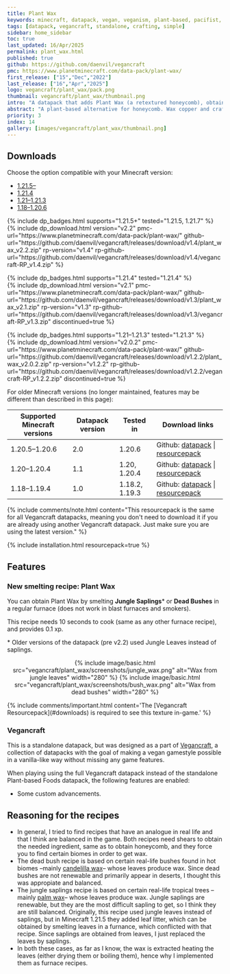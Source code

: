 ```yaml
---
title: Plant Wax
keywords: minecraft, datapack, vegan, veganism, plant-based, pacifist, bees, honeycomb, wax, candles
tags: [datapack, vegancraft, standalone, crafting, simple]
sidebar: home_sidebar
toc: true
last_updated: 16/Apr/2025
permalink: plant_wax.html
published: true
github: https://github.com/daenvil/vegancraft
pmc: https://www.planetminecraft.com/data-pack/plant-wax/
first_release: ["15","Dec","2022"]
last_release: ["16","Apr","2025"]
logo: vegancraft/plant_wax/pack.png
thumbnail: vegancraft/plant_wax/thumbnail.png
intro: "A datapack that adds Plant Wax (a retextured honeycomb), obtainable by smelting dead bushes or jungle leaves."
abstract: "A plant-based alternative for honeycomb. Wax copper and craft candles without using bees!"
priority: 3
index: 14
gallery: [images/vegancraft/plant_wax/thumbnail.png]
---
```


## Downloads
Choose the option compatible with your Minecraft version:

<ul id="profileTabs" class="nav nav-tabs">
    <li class="active"><a href="#1-21-5" data-toggle="tab">1.21.5–</a></li>
    <li><a href="#1-21-4" data-toggle="tab">1.21.4</a></li>
    <li><a href="#1-21" data-toggle="tab">1.21–1.21.3</a></li>
    <li><a href="#legacy" data-toggle="tab">1.18–1.20.6</a></li>
</ul>

<div class="tab-content">
    <div role="tabpanel" class="tab-pane active" id="1-21-5">
        <p>
            {% include dp_badges.html supports="1.21.5+" tested="1.21.5, 1.21.7" %}
            <br/>
            {% include dp_download.html version="v2.2" pmc-url="https://www.planetminecraft.com/data-pack/plant-wax/" github-url="https://github.com/daenvil/vegancraft/releases/download/v1.4/plant_wax_v2.2.zip" rp-version="v1.4" rp-github-url="https://github.com/daenvil/vegancraft/releases/download/v1.4/vegancraft-RP_v1.4.zip" %}
        </p>
    </div>
    <div role="tabpanel" class="tab-pane" id="1-21-4">
        <p>
            {% include dp_badges.html supports="1.21.4" tested="1.21.4" %}
            <br/>
            {% include dp_download.html version="v2.1" pmc-url="https://www.planetminecraft.com/data-pack/plant-wax/" github-url="https://github.com/daenvil/vegancraft/releases/download/v1.3/plant_wax_v2.1.zip" rp-version="v1.3" rp-github-url="https://github.com/daenvil/vegancraft/releases/download/v1.3/vegancraft-RP_v1.3.zip" discontinued=true %}
        </p>
    </div>
    <div role="tabpanel" class="tab-pane active" id="1-21">
        <p>
            {% include dp_badges.html supports="1.21–1.21.3" tested="1.21.3" %}
            <br/>
            {% include dp_download.html version="v2.0.2" pmc-url="https://www.planetminecraft.com/data-pack/plant-wax/" github-url="https://github.com/daenvil/vegancraft/releases/download/v1.2.2/plant_wax_v2.0.2.zip" rp-version="v1.2.2" rp-github-url="https://github.com/daenvil/vegancraft/releases/download/v1.2.2/vegancraft-RP_v1.2.2.zip" discontinued=true %}
        </p>
    </div>
    <div role="tabpanel" class="tab-pane" id="legacy">
        For older Minecraft versions (no longer maintained, features may be different than described in this page):
        <table><thead>
            <tr>
                <th>Supported Minecraft versions</th>
                <th>Datapack version</th>
                <th>Tested in</th>
                <th>Download links</th>
            </tr></thead>
            <tbody>
            <tr>
                <td>1.20.5–1.20.6</td>
                <td>2.0</td>
                <td>1.20.6</td>
                <td>Github: <a href='https://github.com/daenvil/vegancraft/releases/download/v1.1-pre2/plant_wax_v2.0.zip'>datapack</a> | <a href='https://github.com/daenvil/vegancraft/releases/download/v1.1-pre2/vegancraft-RP_v1.1.zip'>resourcepack</a></td>
            </tr>
            <tr>
                <td>1.20–1.20.4</td>
                <td>1.1</td>
                <td>1.20, 1.20.4</td>
                <td>Github: <a href='https://github.com/daenvil/vegancraft/releases/download/v1.0/plant_wax_v1.1.zip'>datapack</a> | <a href='https://github.com/daenvil/vegancraft/releases/download/v1.0/vegancraft-RP_v1.0.zip'>resourcepack</a></td>
            </tr>
            <tr>
                <td>1.18–1.19.4</td>
                <td>1.0</td>
                <td>1.18.2, 1.19.3</td>
                <td>Github: <a href='https://github.com/daenvil/vegancraft/releases/download/v1e/plant_wax_v1.zip'>datapack</a> | <a href='https://github.com/daenvil/vegancraft/releases/download/v1e/vegancraft-RP_v1e.zip'>resourcepack</a></td>
            </tr>
            </tbody>
        </table>
    </div>
</div>

{% include comments/note.html content="This resourcepack is the same for all Vegancraft datapacks, meaning you don't need to download it if you are already using another Vegancraft datapack. Just make sure you are using the latest version." %}

{% include installation.html resourcepack=true %}

## Features

### New smelting recipe: Plant Wax

You can obtain Plant Wax by smelting **Jungle Saplings**\* or **Dead Bushes** in a regular furnace (does not work in blast furnaces and smokers).

This recipe needs 10 seconds to cook (same as any other furnace recipe), and provides 0.1 xp.

\* Older versions of the datapack (pre v2.2) used Jungle Leaves instead of saplings.

<p align=center>
{% include image/basic.html src="vegancraft/plant_wax/screenshots/jungle_wax.png" alt="Wax from jungle leaves" width="280" %}
{% include image/basic.html src="vegancraft/plant_wax/screenshots/bush_wax.png" alt="Wax from dead bushes" width="280" %}
</p>
{% include comments/important.html content='The [Vegancraft Resourcepack](#downloads) is required to see this texture in-game.' %}

### Vegancraft

This is a standalone datapack, but was designed as a part of [Vegancraft](vegancraft.html), a collection of datapacks with the goal of making a vegan gamestyle possible in a vanilla-like way without missing any game features.

When playing using the full Vegancraft datapack instead of the standalone Plant-based Foods datapack, the following features are enabled:

- Some custom advancements.

## Reasoning for the recipes

- In general, I tried to find recipes that have an analogue in real life and that I think are balanced in the game. Both recipes need shears to obtain the needed ingredient, same as to obtain honeycomb, and they force you to find certain biomes in order to get wax.
- The dead bush recipe is based on certain real-life bushes found in hot biomes –mainly [candelilla wax](https://en.wikipedia.org/wiki/Candelilla_wax)– whose leaves produce wax. Since dead bushes are not renewable and primarily appear in deserts, I thought this was appropiate and balanced.
- The jungle saplings recipe is based on certain real-life tropical trees –mainly [palm wax](https://en.wikipedia.org/wiki/Carnauba_wax)– whose leaves produce wax. Jungle saplings are renewable, but they are the most difficult sapling to get, so I think they are still balanced. Originally, this recipe used jungle leaves instead of saplings, but in Minecraft 1.21.5 they added leaf litter, which can be obtained by smelting leaves in a furnance, which conflicted with that recipe. Since saplings are obtained from leaves, I just replaced the leaves by saplings.
- In both these cases, as far as I know, the wax is extracted heating the leaves (either drying them or boiling them), hence why I implemented them as furnace recipes.
